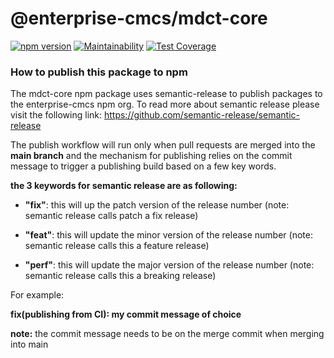 # @enterprise-cmcs/mdct-core

[![npm version](https://img.shields.io/npm/v/@enterprise-cmcs/mdct-core/latest.svg)](https://www.npmjs.com/package/@enterprise-cmcs/mdct-core) [![Maintainability](https://api.codeclimate.com/v1/badges/3dd8c47fb161adc36946/maintainability)](https://codeclimate.com/repos/64f79f2cb94c0076558d5147/maintainability) [![Test Coverage](https://api.codeclimate.com/v1/badges/3dd8c47fb161adc36946/test_coverage)](https://codeclimate.com/repos/64f79f2cb94c0076558d5147/test_coverage)


### How to publish this package to npm
The mdct-core npm package uses semantic-release to publish packages to the enterprise-cmcs npm org. To read more about semantic release please visit the following link: https://github.com/semantic-release/semantic-release

The publish workflow will run only when pull requests are merged into the **main branch** and the mechanism for publishing relies on the commit message to trigger a publishing build based on a few key words. 

**the 3 keywords for semantic release are as following:**

* **"fix"**: this will up the patch version of the release number (note: semantic release calls patch a fix release)

* **"feat"**: this will update the minor version of the release number (note: semantic release calls this a feature release)

* **"perf"**: this will update the major version of the release number (note: semantic release calls this a breaking release)

For example: 

**fix(publishing from CI): my commit message of choice**

**note:** the commit message needs to be on the merge commit when merging into main

